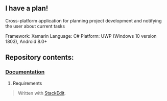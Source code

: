 ﻿## I have a plan!

Cross-platform application for planning project development and notifying the user about current tasks

Framework: Xamarin
Language: C#
Platform: UWP (Windows 10 version 1803), Android 8.0+

## Repository contents:

### [Documentation](documentations)<br>
1. Requirements


> Written with [StackEdit](https://stackedit.io/).
